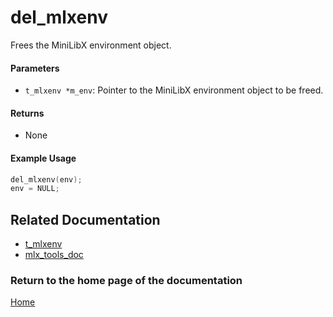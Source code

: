 # del_mlxenv
Frees the MiniLibX environment object.

#### Parameters
- `t_mlxenv *m_env`: Pointer to the MiniLibX environment object to be freed.

#### Returns
- None

#### Example Usage
```c
del_mlxenv(env);
env = NULL;
```

## Related Documentation
- [t_mlxenv](./t_mlxenv.md)
- [mlx_tools_doc](./mlx-tools-doc.md)

### Return to the home page of the documentation
[Home](../home.md)

